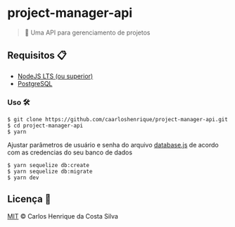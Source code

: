 # project-manager-api

> :house_with_garden: Uma API para gerenciamento de projetos

## Requisitos :clipboard:

- [NodeJS LTS (ou superior)](https://nodejs.org/en/)
- [PostgreSQL](https://www.postgresql.org/)

### Uso :hammer_and_wrench:

```
$ git clone https://github.com/caarloshenrique/project-manager-api.git
$ cd project-manager-api
$ yarn
```

Ajustar parâmetros de usuário e senha do arquivo [database.js](/src/config/database.js) de acordo com as credencias do seu banco de dados

```
$ yarn sequelize db:create
$ yarn sequelize db:migrate
$ yarn dev
```

## Licença :page_facing_up:

[MIT](/LICENSE) &copy; Carlos Henrique da Costa Silva
